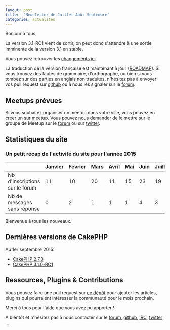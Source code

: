 ```yaml
---
layout: post
title:  "Newsletter de Juillet-Août-Septembre"
categories: actualites
---
```


Bonjour à tous,

La version 3.1-RC1 vient de sortir, on peut donc s'attendre à une sortie
imminente de la version 3.1 en stable.

Vous pouvez retrouver les
[changements ici](http://book.cakephp.org/3.0/fr/appendices/3-1-migration-guide.html).

La traduction de la version française est maintenant à jour
([ROADMAP](https://github.com/cakephp-fr/docs-cakephp/wiki/ROADMAP-Traduction)).
Si vous trouvez des fautes de grammaire, d'orthographe, ou bien si vous tombez
sur des parties en anglais non traduites, n'hésitez pas à envoyer vos pull
request sur [github](https://github.com/cakephp/docs) ou à nous les signaler sur
le [forum](http://forum.cakephp-fr.org/viewtopic.php?id=6729).

Meetups prévues
---------------

Si vous souhaitez organiser un meetup dans votre ville, vous pouvez en créer un
sur [meetup](http://www.meetup.com/CakePHP-France). Vous pouvez nous demander
de le mettre sur le groupe de Meetup sur le
[forum](forum.cakephp-fr.org/viewtopic.php?id=7291) ou sur
[twitter](https://twitter.com/cakephpfr).

Statistiques du site
--------------------

### Un petit récap de l'activité du site pour l'année 2015


|                                 |Janvier | Février |   Mars   |  Avril |  Mai  |  Juin  |  Juillet  |  Août  |
|---------------------------------|--------|---------|----------|--------|-------|--------|-----------|--------|
|Nb d'inscriptions sur le forum   |   11   |   10    |    20    | 11     |  15   |  23    |   19      |  10    |
|Nb de messages sans réponse      |   0    |   2     |    1     |  1     |   1   |   4    |    3      |        |

Bienvenue à tous les nouveaux.

Dernières versions de CakePHP
-----------------------------

Au 1er septembre 2015:

- [CakePHP 2.7.3](https://github.com/cakephp/cakephp/releases/tag/2.7.3)
- [CakePHP 3.1.0-RC1](https://github.com/cakephp/cakephp/releases/tag/3.1.0-RC1)

Ressources, Plugins & Contributions
-----------------------------------

Vous pouvez faire une pull request sur
[ce dépôt](https://github.com/cakephp-fr/cakephp-fr.github.io/blob/master/_drafts/2015-10-01-newsletter-octobre-2015.md)
pour ajouter les articles, plugins qui pourraient intéresser la communauté pour
le mois prochain.


Merci à tous pour l'aide que vous avez pu apporter !


A bientôt et n'hésitez pas à nous contacter sur le
[forum](http://forum.cakephp-fr.org), [github](https://github.com/cakephp-fr),
[IRC](http://www.cakephp-fr.org/irc), [twitter](https://twitter.com/cakephpfr) ...

